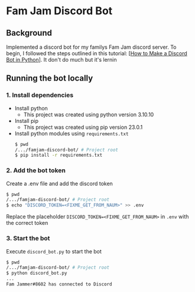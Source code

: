 # Fam Jam Discord Bot
## Background
Implemented a discord bot for my familys Fam Jam discord server. To begin, I followed the steps outlined in this tutorial: [[How to Make a Discord Bot in Python](https://realpython.com/how-to-make-a-discord-bot-python/)]. It don't do much but it's lernin

## Running the bot locally

### 1. Install dependencies
- Install python
    - This project was created using python version 3.10.10
- Install pip
    - This project was created using pip version 23.0.1
- Install python modules using `requirements.txt`
    ```bash
    $ pwd
    /.../famjam-discord-bot/ # Project root
    $ pip install -r requirements.txt
    ```
### 2. Add the bot token
Create a .env file and add the discord token
```bash
$ pwd
/.../famjam-discord-bot/ # Project root
$ echo "DISCORD_TOKEN=<FIXME_GET_FROM_NAUM>" >> .env
```
Replace the placeholder `DISCORD_TOKEN=<FIXME_GET_FROM_NAUM>` in `.env` with the correct token

### 3. Start the bot
Execute `discord_bot.py` to start the bot
```bash
$ pwd
/.../famjam-discord-bot/ # Project root
$ python discord_bot.py
...
Fam Jammer#8602 has connected to Discord
```